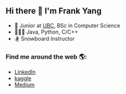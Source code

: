 ## Hi there 👋 I'm Frank Yang

<!--
**ffy208/ffy208** is a ✨ _special_ ✨ repository because its `README.md` (this file) appears on your GitHub profile.

Here are some ideas to get you started:

- 🔭 I’m currently working on ...
- 🌱 I’m currently learning ...
- 👯 I’m looking to collaborate on ...
- 🤔 I’m looking for help with ...
- 💬 Ask me about ...
- 📫 How to reach me: ...
- 😄 Pronouns: ...
- ⚡ Fun fact: ...
-->
- 🏫 Junior at [UBC](https://www.cs.ubc.ca/), BSc in Computer Science
- 🧑🏻‍💻 Java, Python, C/C++
- 🏂 Snowboard Instructor

### Find me around the web 🌎:
- <a href="https://www.linkedin.com/in/ffy208/">LinkedIn</a>
- [kaggle](https://www.kaggle.com/ffy208)
- [Medium](https://medium.com/@frankyang.cc)
